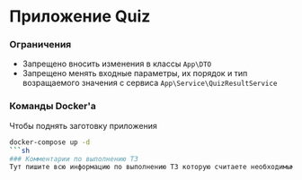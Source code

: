 # Приложение Quiz

### Ограничения
* Запрещено вносить изменения в классы `App\DTO`
* Запрещено менять входные параметры, их порядок и тип возращаемого значения с сервиса `App\Service\QuizResultService`


### Команды Docker'а
Чтобы поднять заготовку приложения
```sh
docker-compose up -d
```sh
### Комментарии по выполнению ТЗ
Тут пишите всю информацию по выполнению ТЗ которую считаете необходимым упомянуть.

